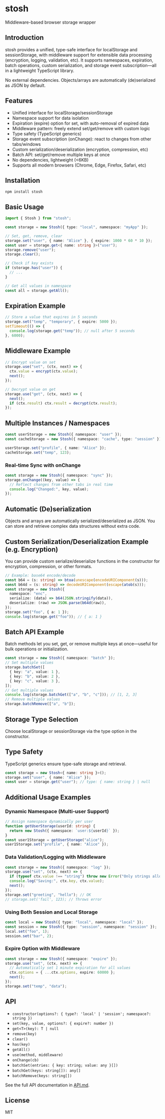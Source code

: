 # stosh

Middleware-based browser storage wrapper

## Introduction

stosh provides a unified, type-safe interface for localStorage and sessionStorage, with middleware support for extensible data processing (encryption, logging, validation, etc). It supports namespaces, expiration, batch operations, custom serialization, and storage event subscription—all in a lightweight TypeScript library.

No external dependencies. Objects/arrays are automatically (de)serialized as JSON by default.

## Features

- Unified interface for localStorage/sessionStorage
- Namespace support for data isolation
- Expiration (expire) option for set, with auto-removal of expired data
- Middleware pattern: freely extend set/get/remove with custom logic
- Type safety (TypeScript generics)
- Storage event subscription (onChange): react to changes from other tabs/windows
- Custom serialization/deserialization (encryption, compression, etc)
- Batch API: set/get/remove multiple keys at once
- No dependencies, lightweight (<6KB)
- Supports all modern browsers (Chrome, Edge, Firefox, Safari, etc)

## Installation

```
npm install stosh
```

## Basic Usage

```ts
import { Stosh } from "stosh";

const storage = new Stosh({ type: "local", namespace: "myApp" });

// Set, get, remove, clear
storage.set("user", { name: "Alice" }, { expire: 1000 * 60 * 10 });
const user = storage.get<{ name: string }>("user");
storage.remove("user");
storage.clear();

// Check if key exists
if (storage.has("user")) {
  // ...
}

// Get all values in namespace
const all = storage.getAll();
```

## Expiration Example

```ts
// Store a value that expires in 5 seconds
storage.set("temp", "temporary", { expire: 5000 });
setTimeout(() => {
  console.log(storage.get("temp")); // null after 5 seconds
}, 6000);
```

## Middleware Example

```ts
// Encrypt value on set
storage.use("set", (ctx, next) => {
  ctx.value = encrypt(ctx.value);
  next();
});

// Decrypt value on get
storage.use("get", (ctx, next) => {
  next();
  if (ctx.result) ctx.result = decrypt(ctx.result);
});
```

## Multiple Instances / Namespaces

```ts
const userStorage = new Stosh({ namespace: "user" });
const cacheStorage = new Stosh({ namespace: "cache", type: "session" });

userStorage.set("profile", { name: "Alice" });
cacheStorage.set("temp", 123);
```

### Real-time Sync with onChange

```ts
const storage = new Stosh({ namespace: "sync" });
storage.onChange((key, value) => {
  // Reflect changes from other tabs in real time
  console.log("Changed:", key, value);
});
```

## Automatic (De)serialization

Objects and arrays are automatically serialized/deserialized as JSON. You can store and retrieve complex data structures without extra code.

## Custom Serialization/Deserialization Example (e.g. Encryption)

You can provide custom serialize/deserialize functions in the constructor for encryption, compression, or other formats.

```ts
// Example: base64 encode/decode
const b64 = (s: string) => btoa(unescape(encodeURIComponent(s)));
const b64d = (s: string) => decodeURIComponent(escape(atob(s)));
const storage = new Stosh({
  namespace: "enc",
  serialize: (data) => b64(JSON.stringify(data)),
  deserialize: (raw) => JSON.parse(b64d(raw)),
});
storage.set("foo", { a: 1 });
console.log(storage.get("foo")); // { a: 1 }
```

## Batch API Example

Batch methods let you set, get, or remove multiple keys at once—useful for bulk operations or initialization.

```ts
const storage = new Stosh({ namespace: "batch" });
// Set multiple values
storage.batchSet([
  { key: "a", value: 1 },
  { key: "b", value: 2 },
  { key: "c", value: 3 },
]);
// Get multiple values
console.log(storage.batchGet(["a", "b", "c"])); // [1, 2, 3]
// Remove multiple values
storage.batchRemove(["a", "b"]);
```

## Storage Type Selection

Choose localStorage or sessionStorage via the type option in the constructor.

## Type Safety

TypeScript generics ensure type-safe storage and retrieval.

```ts
const storage = new Stosh<{ name: string }>();
storage.set("user", { name: "Alice" });
const user = storage.get("user"); // type: { name: string } | null
```

## Additional Usage Examples

### Dynamic Namespace (Multi-user Support)

```ts
// Assign namespace dynamically per user
function getUserStorage(userId: string) {
  return new Stosh({ namespace: `user:${userId}` });
}
const user1Storage = getUserStorage("alice");
user1Storage.set("profile", { name: "Alice" });
```

### Data Validation/Logging with Middleware

```ts
const storage = new Stosh({ namespace: "log" });
storage.use("set", (ctx, next) => {
  if (typeof ctx.value !== "string") throw new Error("Only strings allowed!");
  console.log("Saving:", ctx.key, ctx.value);
  next();
});
storage.set("greeting", "hello"); // OK
// storage.set('fail', 123); // Throws error
```

### Using Both Session and Local Storage

```ts
const local = new Stosh({ type: "local", namespace: "local" });
const session = new Stosh({ type: "session", namespace: "session" });
local.set("foo", 1);
session.set("bar", 2);
```

### Expire Option with Middleware

```ts
const storage = new Stosh({ namespace: "expire" });
storage.use("set", (ctx, next) => {
  // Automatically set 1 minute expiration for all values
  ctx.options = { ...ctx.options, expire: 60000 };
  next();
});
storage.set("temp", "data");
```

## API

- `constructor(options?: { type?: 'local' | 'session'; namespace?: string })`
- `set(key, value, options?: { expire?: number })`
- `get<T>(key): T | null`
- `remove(key)`
- `clear()`
- `has(key)`
- `getAll()`
- `use(method, middleware)`
- `onChange(cb)`
- `batchSet(entries: { key: string; value: any }[])`
- `batchGet(keys: string[]): any[]`
- `batchRemove(keys: string[])`

See the full API documentation in [API.md](https://github.com/num2k/stosh/blob/main/documents/API.md).

## License

MIT

